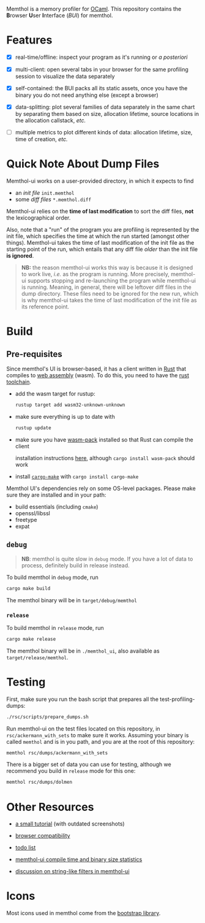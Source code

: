 Memthol is a memory profiler for [OCaml]. This repository contains the **B**rowser **U**ser
**I**nterface (*BUI*) for memthol.

# Features

- [x] real-time/offline: inspect your program as it's running or *a posteriori*
- [x] multi-client: open several tabs in your browser for the same profiling session to visualize
    the data separately
- [x] self-contained: the BUI packs all its static assets, once you have the binary you do not need
    anything else (except a browser)
- [x] data-splitting: plot several families of data separately in the same chart by separating them
    based on size, allocation lifetime, source locations in the allocation callstack, *etc.*
- [ ] multiple metrics to plot different kinds of data: allocation lifetime, size, time of creation,
    *etc.*


# Quick Note About Dump Files

Memthol-ui works on a user-provided directory, in which it expects to find

- an *init file* `init.memthol`
- some *diff files* `*.memthol.diff`

Memthol-ui relies on the **time of last modification** to sort the diff files, **not** the
lexicographical order.

Also, note that a "run" of the program you are profiling is represented by the init file, which
specifies the time at which the run started (amongst other things). Memthol-ui takes the time of
last modification of the init file as the starting point of the run, which entails that any diff
file *older* than the init file **is ignored**.

> **NB:** the reason memthol-ui works this way is because it is designed to work live, *i.e.* as the
> program is running. More precisely, memthol-ui supports stopping and re-launching the program
> while memthol-ui is running. Meaning, in general, there will be leftover diff files in the dump
> directory. These files need to be ignored for the new run, which is why memthol-ui takes the time
> of last modification of the init file as its reference point.


# Build

## Pre-requisites

Since memthol's UI is browser-based, it has a client written in [Rust] that compiles to [web
assembly] (wasm). To do this, you need to have the [rust toolchain].

- add the wasm target for rustup:

    ```bash
    rustup target add wasm32-unknown-unknown
    ```

- make sure everything is up to date with

    ```bash
    rustup update
    ```

- make sure you have [wasm-pack] installed so that Rust can compile the client

    installation instructions [here][install wasm-pack], although `cargo install wasm-pack` should
    work

- install [`cargo-make`][cargo make] with `cargo install cargo-make`

Memthol UI's dependencies rely on some OS-level packages. Please make sure they are installed and in
your path:

- build essentials (including `cmake`)
- openssl/libssl
- freetype
- expat

## `debug`

> **NB**: memthol is quite slow in `debug` mode. If you have a lot of data to process, definitely
> build in release instead.

To build memthol in `debug` mode, run

```bash
cargo make build
```

The memthol binary will be in `target/debug/memthol`

### `release`

To build memthol in `release` mode, run

```bash
cargo make release
```

The memthol binary will be in `./memthol_ui`, also available as `target/release/memthol`.

# Testing

First, make sure you run the bash script that prepares all the test-profiling-dumps:

```bash
./rsc/scripts/prepare_dumps.sh
```

Run memthol-ui on the test files located on this repository, in `rsc/ackermann_with_sets` to make
sure it works. Assuming your binary is called `memthol` and is in you path, and you are at the root
of this repository:

```bash
memthol rsc/dumps/ackermann_with_sets
```

There is a bigger set of data you can use for testing, although we recommend you build in `release`
mode for this one:

```bash
memthol rsc/dumps/dolmen
```


# Other Resources

- [a small tutorial][tuto] (with outdated screenshots)

- [browser compatibility][compat]
- [todo list][todo]
- [memthol-ui compile time and binary size statistics][stats]
- [discussion on string-like filters in memthol-ui][string filters]

# Icons

Most icons used in memthol come from the [bootstrap library][bootstrap].

[OCaml]: https://ocaml.org/ (OCaml official page)
[web assembly]: https://webassembly.org/ (Web Assembly official page)
[Rust]: https://www.rust-lang.org/ (Rust official page)
[rust toolchain]: https://www.rust-lang.org/tools/install (Rust installation instructions)
[wasm-pack]: https://crates.io/crates/cargo-web (Cargo-web on crates.io)
[tuto]: ./rsc/docs/mini_tutorial (Small memthol tutorial)
[compat]: ./rsc/docs/compatibility.md (Browser compatibility discussion)
[todo]: ./todo.md (Todo list)
[stats]: ./rsc/docs/compile_stats.md (Compile time and binary size statistics)
[string filters]: ./rsc/docs/string_like_filters.md (String-like filters)
[install wasm-pack]: https://rustwasm.github.io/wasm-pack/installer (wasm-pack install instructions)
[bootstrap]: https://icons.getbootstrap.com (the bootstrap library)
[cargo make]: https://crates.io/crates/cargo-make (cargo-make on crates.io)
